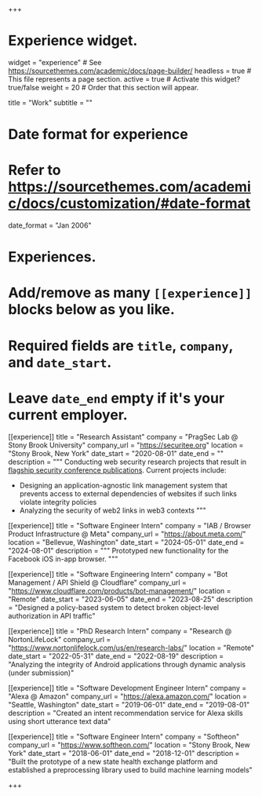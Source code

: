 +++
# Experience widget.
widget = "experience"  # See https://sourcethemes.com/academic/docs/page-builder/
headless = true  # This file represents a page section.
active = true  # Activate this widget? true/false
weight = 20  # Order that this section will appear.

title = "Work"
subtitle = ""

# Date format for experience
#   Refer to https://sourcethemes.com/academic/docs/customization/#date-format
date_format = "Jan 2006"

# Experiences.
#   Add/remove as many `[[experience]]` blocks below as you like.
#   Required fields are `title`, `company`, and `date_start`.
#   Leave `date_end` empty if it's your current employer.

[[experience]]
  title = "Research Assistant"
  company = "PragSec Lab @ Stony Brook University"
  company_url = "https://securitee.org"
  location = "Stony Brook, New York"
  date_start = "2020-08-01"
  date_end = ""
  description = """
  Conducting web security research projects that result in [flagship security conference publications](/#publications). Current projects include:
  * Designing an application-agnostic link management system that prevents access to external dependencies of websites if such links violate integrity policies
  * Analyzing the security of web2 links in web3 contexts
  """

[[experience]]
  title = "Software Engineer Intern"
  company = "IAB / Browser Product Infrastructure @ Meta"
  company_url = "https://about.meta.com/"
  location = "Bellevue, Washington"
  date_start = "2024-05-01"
  date_end = "2024-08-01"
  description = """
  Prototyped new functionality for the Facebook iOS in-app browser.
  """

[[experience]]
  title = "Software Engineering Intern"
  company = "Bot Management / API Shield @ Cloudflare"
  company_url = "https://www.cloudflare.com/products/bot-management/"
  location = "Remote"
  date_start = "2023-06-05"
  date_end = "2023-08-25"
  description = "Designed a policy-based system to detect broken object-level authorization in API traffic"

[[experience]]
  title = "PhD Research Intern"
  company = "Research @ NortonLifeLock"
  company_url = "https://www.nortonlifelock.com/us/en/research-labs/"
  location = "Remote"
  date_start = "2022-05-31"
  date_end = "2022-08-19"
  description = "Analyzing the integrity of Android applications through dynamic analysis (under submission)"

[[experience]]
  title = "Software Development Engineer Intern"
  company = "Alexa @ Amazon"
  company_url = "https://alexa.amazon.com/"
  location = "Seattle, Washington"
  date_start = "2019-06-01"
  date_end = "2019-08-01"
  description = "Created an intent recommendation service for Alexa skills using short utterance text data"

[[experience]]
  title = "Software Engineer Intern"
  company = "Softheon"
  company_url = "https://www.softheon.com/"
  location = "Stony Brook, New York"
  date_start = "2018-06-01"
  date_end = "2018-12-01"
  description = "Built the prototype of a new state health exchange platform and established a preprocessing library used to build machine learning models"

+++
